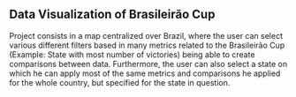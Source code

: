 ## Data Visualization of Brasileirão Cup

Project consists in a map centralized over Brazil, where the user can select
various different filters based in many metrics related to the Brasileirão Cup
(Example: State with most number of victories) being able to create comparisons
between data. Furthermore, the user can also select a state on which
he can apply most of the same metrics and comparisons he applied for the whole country,
but specified for the state in question.
